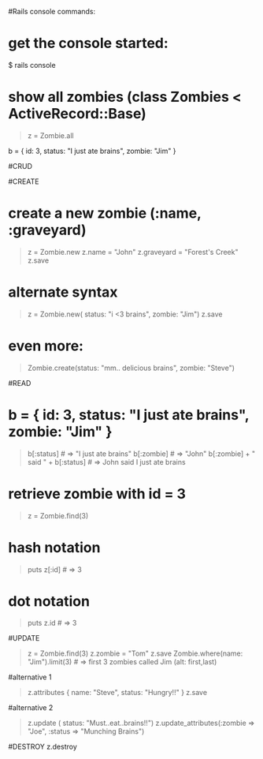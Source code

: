 #Rails console commands:

# get the console started:
$ rails console

# show all zombies (class Zombies < ActiveRecord::Base)
> z = Zombie.all

b = { id: 3, status: "I just ate brains", zombie: "Jim" }

#CRUD

#CREATE

# create a new zombie (:name, :graveyard)
> z = Zombie.new
> z.name = "John"
> z.graveyard = "Forest's Creek"
> z.save

# alternate syntax
> z = Zombie.new( status: "i <3 brains", zombie: "Jim")
> z.save

# even more:
> Zombie.create(status: "mm.. delicious brains", zombie: "Steve")

#READ
# b = { id: 3, status: "I just ate brains", zombie: "Jim" }
> b[:status] # => "I just ate brains"
> b[:zombie] # => "John"
> b[:zombie] + " said " + b[:status] # => John said I just ate brains
# retrieve zombie with id = 3
> z = Zombie.find(3)
# hash notation
> puts z[:id] # => 3
# dot notation
> puts z.id   # => 3

#UPDATE
> z = Zombie.find(3)
> z.zombie = "Tom"
> z.save
> Zombie.where(name: "Jim").limit(3) # => first 3 zombies called Jim (alt: first,last)

#alternative 1
> z.attributes { name: "Steve", status: "Hungry!!" }
> z.save

#alternative 2
> z.update ( status: "Must..eat..brains!!")
> z.update_attributes(:zombie => "Joe", :status => "Munching Brains") 

#DESTROY
z.destroy

